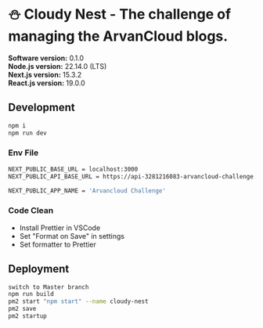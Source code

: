 # ⛄ Cloudy Nest - The challenge of managing the ArvanCloud blogs.

**Software version:** 0.1.0  
**Node.js version:** 22.14.0 (LTS)  
**Next.js version:** 15.3.2  
**React.js version:** 19.0.0

## Development

```sh
npm i
npm run dev
```

### Env File

```sh
NEXT_PUBLIC_BASE_URL = localhost:3000
NEXT_PUBLIC_API_BASE_URL = https://api-3281216083-arvancloud-challenge.apps.ir-central1.arvancaas.ir/api

NEXT_PUBLIC_APP_NAME = 'Arvancloud Challenge'
```

### Code Clean

- Install Prettier in VSCode
- Set "Format on Save" in settings
- Set formatter to Prettier

## Deployment

```sh
switch to Master branch
npm run build
pm2 start "npm start" --name cloudy-nest
pm2 save
pm2 startup
```
